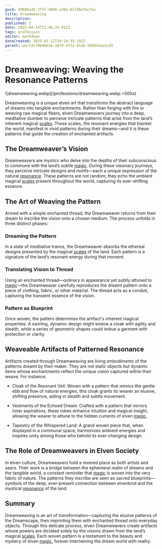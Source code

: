```yaml
---
guid: d988ba35-2f3f-4886-a39a-827d6e7ec7ec
title: Dreamweaving
description: 
published: 1
date: 2025-04-14T21:46:24.912Z
tags: profession
editor: markdown
dateCreated: 2025-03-12T19:19:33.192Z
parent: world=7960bb3a-a9f9-47fa-8126-556041ba1c55
---
```


# Dreamweaving: Weaving the Resonance Patterns

![dreamweaving.webp](/professions/dreamweaving.webp =500x)

Dreamweaving is a unique elven art that transforms the abstract language of dreams into tangible enchantments. Rather than forging with fire or weaving raw magical fibers, elven Dreamweavers journey into a deep, meditative slumber to perceive intricate patterns that arise from the land’s inherent magical [scales](/geography/landmark/scale.md). These scales, the resonant energies that blanket the world, manifest in vivid patterns during their dreams—and it is these patterns that guide the creation of enchanted artifacts.

## The Dreamweaver’s Vision
Dreamweavers are mystics who delve into the depths of their subconscious to commune with the land’s subtle [magic](/structure/mechanic/magic.md). During these visionary journeys, they perceive intricate designs and motifs—each a unique expression of the natural [resonance](/structure/mechanic/resonance.md). These patterns are not random; they echo the ambient magical [scales](/geography/landmark/scale.md) present throughout the world, capturing its ever-shifting essence.

## The Art of Weaving the Pattern
Armed with a simple enchanted thread, the Dreamweaver returns from their dream to inscribe the vision onto a chosen medium. The process unfolds in three distinct phases:

### Dreaming the Pattern
In a state of meditative trance, the Dreamweaver absorbs the ethereal designs presented by the magical [scales](/geography/landmark/scale.md) of the land. Each pattern is a signature of the land’s resonant energy during that moment.

### Translating Vision to Thread
Using an enchanted thread—ordinary in appearance yet subtly attuned to [magic](/structure/mechanic/magic.md)—the Dreamweaver carefully reproduces the dreamt pattern onto a piece of clothing, fabric, or other material. The thread acts as a conduit, capturing the transient essence of the vision.

### Pattern as Blueprint
Once woven, the pattern determines the artifact's inherent magical properties. A swirling, dynamic design might endow a cloak with agility and stealth, while a series of geometric shapes could imbue a garment with protection or clarity.

## Weaveable Artifacts of Patterned Resonance
Artifacts created through Dreamweaving are living embodiments of the patterns dreamt by their maker. They are not static objects but dynamic items whose enchantments reflect the unique vision captured within their weave. For instance:

- Cloak of the Resonant Veil: Woven with a pattern that mimics the gentle ebb and flow of natural energies, this cloak grants its wearer an elusive, shifting presence, aiding in stealth and subtle movement.

- Vestments of the Echoed Dream: Crafted with a pattern that mirrors inner aspirations, these robes enhance intuition and magical insight, allowing the wearer to attune to the hidden currents of elven [magic](/structure/mechanic/magic.md).

- Tapestry of the Whispered Land: A grand woven piece that, when displayed in a communal space, harmonizes ambient energies and inspires unity among those who behold its ever-changing design.

## The Role of Dreamweavers in Elven Society
In elven culture, Dreamweavers hold a revered place as both artists and seers. Their work is a bridge between the ephemeral realm of dreams and the tangible world, a constant reminder that [magic](/structure/mechanic/magic.md) is woven into the very fabric of nature. The patterns they inscribe are seen as sacred blueprints—symbols of the deep, ever-present connection between elvenkind and the mystical [resonance](/structure/mechanic/resonance.md) of the land.

## Summary
Dreamweaving is an art of transformation—capturing the elusive patterns of the Dreamscape, then imprinting them with enchanted thread onto everyday objects. Through this delicate process, elven Dreamweavers create artifacts whose powers are dictated solely by the visions drawn from the land’s magical [scales](/geography/landmark/scale.md). Each woven pattern is a testament to the beauty and mystery of elven [magic](/structure/mechanic/magic.md), forever intertwining the dream world with reality.

